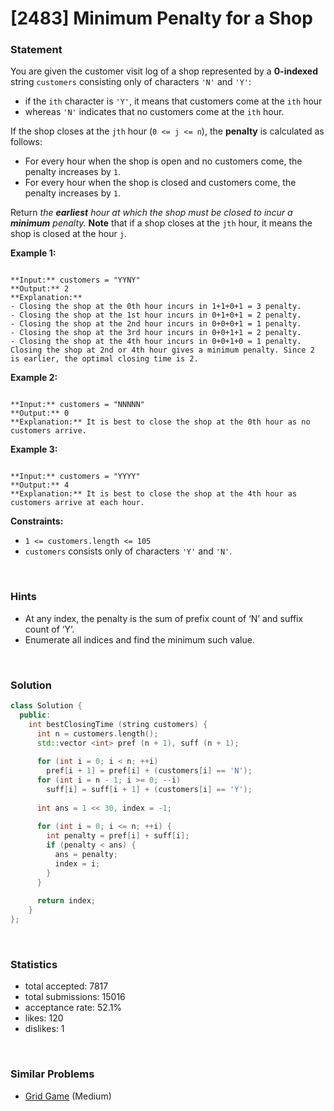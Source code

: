 # [2483] Minimum Penalty for a Shop



### Statement

You are given the customer visit log of a shop represented by a **0-indexed** string `customers` consisting only of characters `'N'` and `'Y'`:

* if the `ith` character is `'Y'`, it means that customers come at the `ith` hour
* whereas `'N'` indicates that no customers come at the `ith` hour.



If the shop closes at the `jth` hour (`0 <= j <= n`), the **penalty** is calculated as follows:

* For every hour when the shop is open and no customers come, the penalty increases by `1`.
* For every hour when the shop is closed and customers come, the penalty increases by `1`.



Return *the **earliest** hour at which the shop must be closed to incur a **minimum** penalty.*
**Note** that if a shop closes at the `jth` hour, it means the shop is closed at the hour `j`.


**Example 1:**

```

**Input:** customers = "YYNY"
**Output:** 2
**Explanation:** 
- Closing the shop at the 0th hour incurs in 1+1+0+1 = 3 penalty.
- Closing the shop at the 1st hour incurs in 0+1+0+1 = 2 penalty.
- Closing the shop at the 2nd hour incurs in 0+0+0+1 = 1 penalty.
- Closing the shop at the 3rd hour incurs in 0+0+1+1 = 2 penalty.
- Closing the shop at the 4th hour incurs in 0+0+1+0 = 1 penalty.
Closing the shop at 2nd or 4th hour gives a minimum penalty. Since 2 is earlier, the optimal closing time is 2.

```

**Example 2:**

```

**Input:** customers = "NNNNN"
**Output:** 0
**Explanation:** It is best to close the shop at the 0th hour as no customers arrive.
```

**Example 3:**

```

**Input:** customers = "YYYY"
**Output:** 4
**Explanation:** It is best to close the shop at the 4th hour as customers arrive at each hour.

```

**Constraints:**
* `1 <= customers.length <= 105`
* `customers` consists only of characters `'Y'` and `'N'`.


<br>

### Hints

- At any index, the penalty is the sum of prefix count of ‘N’ and suffix count of ‘Y’.
- Enumerate all indices and find the minimum such value.

<br>

### Solution

```cpp
class Solution {
  public:
    int bestClosingTime (string customers) {
      int n = customers.length();
      std::vector <int> pref (n + 1), suff (n + 1);
      
      for (int i = 0; i < n; ++i)
        pref[i + 1] = pref[i] + (customers[i] == 'N');
      for (int i = n - 1; i >= 0; --i)
        suff[i] = suff[i + 1] + (customers[i] == 'Y');
      
      int ans = 1 << 30, index = -1;
      
      for (int i = 0; i <= n; ++i) {
        int penalty = pref[i] + suff[i];
        if (penalty < ans) {
          ans = penalty;
          index = i;
        }
      }
      
      return index;
    }
};
```

<br>

### Statistics

- total accepted: 7817
- total submissions: 15016
- acceptance rate: 52.1%
- likes: 120
- dislikes: 1

<br>

### Similar Problems

- [Grid Game](https://leetcode.com/problems/grid-game) (Medium)
